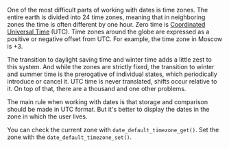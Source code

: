 
One of the most difficult parts of working with dates is time zones. The entire earth is divided into 24 time zones, meaning that in neighboring zones the time is often different by one hour. Zero time is [Coordinated Universal Time](https://en.wikipedia.org/wiki/Coordinated_Universal_Time) (UTC). Time zones around the globe are expressed as a positive or negative offset from UTC. For example, the time zone in Moscow is +3.

The transition to daylight saving time and winter time adds a little zest to this system. And while the zones are strictly fixed, the transition to winter and summer time is the prerogative of individual states, which periodically introduce or cancel it. UTC time is never translated, shifts occur relative to it. On top of that, there are a thousand and one other problems.

The main rule when working with dates is that storage and comparison should be made in UTC format. But it's better to display the dates in the zone in which the user lives.

You can check the current zone with `date_default_timezone_get()`. Set the zone with the `date_default_timezone_set()`.
